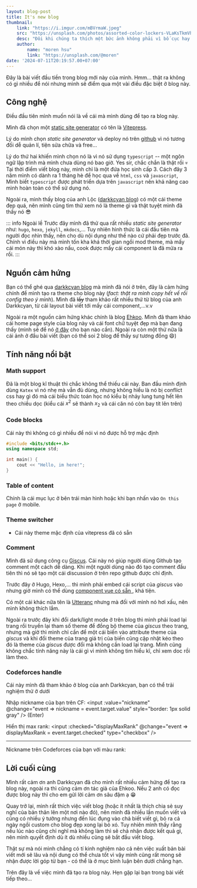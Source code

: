 ```yaml
---
layout: blog-post
title: It's new blog
thumbnail:
    link: "https://i.imgur.com/mBVrmaW.jpeg"
    src: "https://unsplash.com/photos/assorted-color-lockers-VLaKsTkmVhk"
    desc: "Đôi khi chúng ta thích một bức ảnh không phải vì bố cục hay tông màu của nó mà vì tâm trạng lúc đó"
    author:
        name: "moren hsu"
        link: "https://unsplash.com/@moren"
date: '2024-07-11T20:19:57.00+07:00'
---
```


Đây là bài viết đầu tiền trong blog mới này của mình. 
Hmm... thật ra không có gì nhiều để nói nhưng mình sẽ điểm qua một vài điều đặc biệt ở blog này.

## Công nghệ

Điều đầu tiên mình muốn nói là về cái mà mình dùng để tạo ra blog này. 

Mình đã chọn một [static site generator][static-site-generator] có tên là [Vitepress](https://vitepress.dev/).

Lý do mình chọn _static site generator_ và deploy nó trên [github](https://github.com/) vì nó tương đối dễ quản lí, 
tiện sửa chữa và free...

Lý do thứ hai khiến mình chọn nó là vì nó sử dụng `typescript` -- một ngôn ngữ lập trình mà mình chưa dùng nó bao giờ.
Yes sir, chắc chắn là thật rồi :skull: Tại thời điểm viết blog này, mình chỉ là một đứa học sinh cấp 3.
Cách đây 3 năm mình có dành ra 1 tháng hè để học qua về `html`, `css` và `javascript`,
Mình biết `typescript` được phát triển dựa trên `javascript` nên khả năng cao mình hoàn toàn có thể sử dụng nó.

Ngoài ra, mình thấy blog của anh Lộc ([darkkcyan blog](https://quangloc99.github.io/)) có một cái theme đẹp quá,
nên mình cũng tìm thử xem nó là theme gì và thật tuyệt mình đã thấy nó :sunglasses:

::: info Ngoài lề
Trước đây mình đã thử qua rất nhiều _static site generator_ như: `hugo`, `hexo`, `jekyll`, `mkdocs`,...
Tuy nhiên hình thức là cái đầu tiên mà người đọc nhìn thấy, nên cho dù nội dụng như thế nào cứ phải đẹp trước đã.
Chính vì điều này mà mình tốn kha khá thời gian ngồi mod theme, mà mấy cái món này thì khó xào nấu,
cook được mấy cái component là đã mửa ra rồi.
:::

## Nguồn cảm hứng

Bạn có thể ghé qua [darkkcyan blog](https://quangloc99.github.io/) mà mình đã nói ở trên, 
đây là cảm hứng chính để mình tạo ra theme cho blog này (_fact: thật ra mình copy hết về rồi config theo ý mình_).
Mình đã ~~lấy~~ tham khảo rất nhiều thứ từ blog của anh Darkkcyan, từ cái layout bài viết tới mấy cái component,...v.v

Ngoài ra một nguồn cảm hứng khác chính là blog [Ehkoo](https://ehkoo.com/). Mình đã tham khảo cái home page style của blog này
và cái font chữ tuyệt đẹp mà bạn đang thấy (mình sẽ để nó [ở đây][space-grotesk-font] cho bạn nào cần). 
Ngoài ra còn một thứ nữa là cái ảnh ở đầu bài viết (bạn có thể soi 2 blog để thấy sự tương đồng :smile:)

## Tính năng nổi bật

### Math support

Đã là một blog kĩ thuật thì chắc không thể thiếu cái này. 
Ban đầu mình định dùng `Katex` vì nó nhẹ mà vẫn đủ dùng, nhưng không hiểu là nó bị conflict css hay gì đó
mà cái biểu thức toán học nó kiểu bị nhảy lung tung hết lên theo chiều dọc 
(kiểu cái $x^2$ sẽ thành $x_2$ và cái căn nó còn bay tít lên trên)

### Code blocks

Cái này thì không có gì nhiều để nói vì nó được hỗ trợ mặc định

```cpp
#include <bits/stdc++.h>
using namespace std;

int main() {
    cout << "Hello, im here!";
}
```
### Table of content 

Chính là cái mục lục ở bên trái màn hình hoặc khi bạn nhấn vào `On this page` ở mobile.

### Theme switcher

- Cái này theme mặc định của vitepress đã có sẵn

### Comment

Mình đã sử dụng công cụ [Giscus](https://giscus.app/). Cái này nó giúp người dùng Github tạo comment một cách dễ dàng.
Khi một người dùng nào đó tạo comment đầu tiên thì nó sẽ tạo một cái discussion ở trên repo github được chỉ định.

Trước đây ở Hugo, Hexo,... thì mình phải embed cái script của _giscus_ vào 
nhưng giờ mình có thể dùng [component vue có sẵn ](https://github.com/giscus/giscus-component), khá tiện.

Có một cái khác nữa tên là [Utteranc](https://utteranc.es/) nhưng mà đối với mình nó hơi xấu, 
nên mình không thích lắm.

Ngoài ra trước đây khi đổi dark/light mode ở trên blog thì mình phải load lại trang rồi truyền lại tham số theme 
để đồng bộ theme của _giscus_ theo trang, nhưng mà giờ thì mình chỉ cần để một cái biến vào attribute theme của _giscus_ 
và khi đổi theme của trang giá trị của biến cũng cập nhật kéo theo đó là theme của _giscus_ được đổi mà không cần load 
lại trang. Mình cũng không chắc tính năng này là cái gì vì mình không tìm hiểu kĩ, chỉ xem doc rồi làm theo. 

### Codeforces handle

Cái này mình đã tham khảo ở blog của anh Darkkcyan, bạn có thể trải nghiệm thử ở dưới

<script lang="ts" setup>
  import { ref } from 'vue';
  const nickname = ref('darkkcyan');
  const displayMaxRank = ref(true);
</script>

Nhập nickname của bạn trên CF: <input :value="nickname" @change="event => nickname = event.target.value" style="border: 1px solid gray" /> (Enter)

Hiển thị max rank: <input :checked="displayMaxRank" @change="event => displayMaxRank = event.target.checked" type="checkbox" />

---

Nickname trên Codeforces của bạn với màu rank:
<center>
<cf-handle
    :nickname="nickname"
    :displayMaxRank="displayMaxRank"
    prefixWithRank="true"
/>
</center>

## Lời cuối cùng

Mình rất cảm ơn anh Darkkcyan đã cho mình rất nhiều cảm hứng để tạo ra blog này, ngoài ra thì cũng cảm ơn tác giả của Ehkoo. 
Nếu 2 anh có đọc được blog này thì cho em gửi lời cảm ơn sâu đậm ạ :grin:

Quay trở lại, mình rất thích việc viết blog (hoặc ít nhất là thích chia sẻ suy nghĩ của bản thân lên một nơi nào đó), 
nên mình đã nhiều lần muốn viết và cũng có nhiều ý tưởng nhưng đến lúc đụng vào chả biết viết gì, 
bỏ ra cả ngày ngồi custom cho blog đẹp xong lại bỏ xó. 
Tuy nhiên mình thấy rằng nếu lúc nào cũng chỉ nghĩ mà không làm thì sẽ chả nhận được kết quả gì, 
nên mình quyết định dù ít dù nhiều cũng sẽ bắt đầu viết blog. 

Thật sự mà nói mình chẳng có tí kinh nghiệm nào cả nên việc xuất bản bài viết mới sẽ lâu và nội dung có thể chưa tốt 
vì vậy mình cũng rất mong sẽ nhận được lời góp từ bạn - có thể là ở mục bình luận bên dưới chẳng hạn.

Trên đây là về việc mình đã tạo ra blog này. Hẹn gặp lại bạn trong bài viết tiếp theo...

[static-site-generator]: https://en.wikipedia.org/wiki/Static_site_generator
[space-grotesk-font]: https://fonts.google.com/specimen/Space+Grotesk